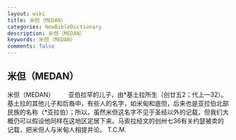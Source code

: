 ```yaml
---
layout: wiki
title: 米但（MEDAN）
categories: NewBibleDictionary
description: 米但（MEDAN）
keywords: 米但（MEDAN）
comments: false
---
```


## 米但（MEDAN）



米但（MEDAN）
　　亚伯拉罕的儿子，由*基土拉所生（创廿五2；代上一32）。基土拉的其他儿子和后裔中，有些人的名字，如米甸和底但，后来也是亚拉伯北部民族的名称（*亚拉伯）；所以，虽然米但这名字不见于圣经以外的记载，但我们大概仍可以假设他同样在这地区定居下来。马索拉经文的创卅七36有关约瑟被卖的记载，把米但人与米甸人相提并论。
T.C.M.




